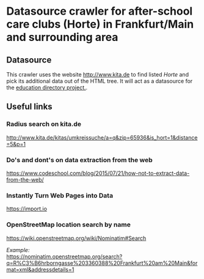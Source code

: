 # Datasource crawler for after-school care clubs (Horte) in Frankfurt/Main and surrounding area

## Datasource

This crawler uses the website http://www.kita.de to find listed *Horte* and pick its additional data out of the HTML tree.
It will act as a datasource for the [education directory project.](https://github.com/codeforffm/eddir.github.io).

## Useful links

### Radius search on kita.de

http://www.kita.de/kitas/umkreissuche/a=q&zip=65936&is_hort=1&distance=5&p=1

### Do's and dont's on data extraction from the web
https://www.codeschool.com/blog/2015/07/21/how-not-to-extract-data-from-the-web/

### Instantly Turn Web Pages into Data
https://import.io

### OpenStreetMap location search by name
https://wiki.openstreetmap.org/wiki/Nominatim#Search

*Example:*  
https://nominatim.openstreetmap.org/search?q=R%C3%B6hrborngasse%203360388%20Frankfurt%20am%20Main&format=xml&addressdetails=1
